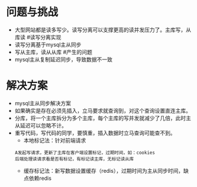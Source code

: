 # 问题与挑战
* 大型网站都是读多写少。读写分离可以支撑更高的读并发压力了。主库写，从库读
#读写分离实现
* 读写分离基于mysql主从同步
* 写从主库，读从从库
#产生的问题
* mysql主从复制延迟同步，导致数据不一致
# 解决方案
* mysql主从同步解决方案
* 如果确实是存在必须先插入，立马要求就查询到，对这个查询设置直连主库。
* 分库，将一个主库拆分为多个主库，每个主库的写并发就减少了几倍，此时主从延迟可以忽略不计。
* 重写代码，写代码的同学，要慎重，插入数据时立马查询可能查不到。
    * 本地标记法：针对前端请求
    ````
    A发起写请求，更新了主库在客户端设置标记，过期时间，如：cookies
    后端处理读请求看是否有标记，有标记读主库，无标记读从库
    ````
   * 缓存标记法：新写数据设置缓存（redis），过期时间为主从同步时间，缺点依赖redis